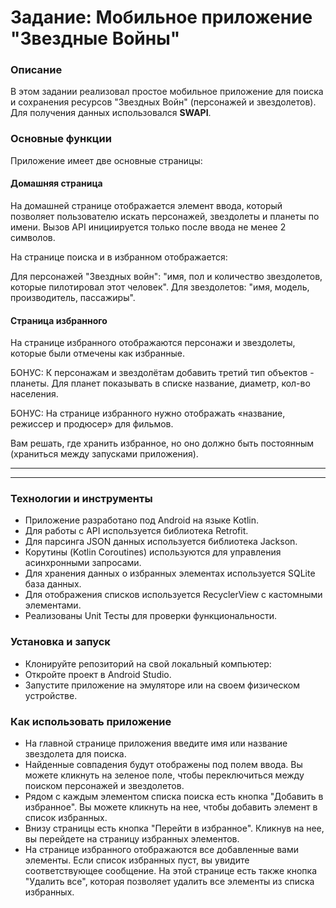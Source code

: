 # Задание: Мобильное приложение "Звездные Войны"
### Описание 

В этом задании реализовал простое мобильное приложение для поиска и сохранения ресурсов "Звездных Войн" (персонажей и звездолетов). Для получения данных использовался **SWAPI**.

### Основные функции 

Приложение имеет две основные страницы:

#### Домашняя страница
На домашней странице отображается элемент ввода, который позволяет пользователю искать персонажей, звездолеты и планеты по имени. Вызов API инициируется только после ввода не менее 2 символов.

На странице поиска и в избранном отображается:

Для персонажей "Звездных войн": "имя, пол и количество звездолетов, которые пилотировал этот человек".
Для звездолетов: "имя, модель, производитель, пассажиры".

#### Страница избранного

На странице избранного отображаются персонажи и звездолеты, которые были отмечены как избранные.


БОНУС: К персонажам и звездолётам добавить третий тип объектов - планеты. Для планет показывать в списке название, диаметр, кол-во населения.

БОНУС: На странице избранного нужно отображать «название, режиссер и продюсер» для фильмов.

Вам решать, где хранить избранное, но оно должно быть постоянным (храниться между запусками приложения).

---
---
### Технологии и инструменты

- Приложение разработано под Android на языке Kotlin.
- Для работы с API используется библиотека Retrofit.
- Для парсинга JSON данных используется библиотека Jackson.
- Корутины (Kotlin Coroutines) используются для управления асинхронными запросами.
- Для хранения данных о избранных элементах используется SQLite база данных.
- Для отображения списков используется RecyclerView с кастомными элементами.
- Реализованы Unit Тесты для проверки функциональности.

### Установка и запуск

- Клонируйте репозиторий на свой локальный компьютер:
- Откройте проект в Android Studio.
- Запустите приложение на эмуляторе или на своем физическом устройстве.

### Как использовать приложение

- На главной странице приложения введите имя или название звездолета для поиска.
- Найденные совпадения будут отображены под полем ввода. Вы можете кликнуть на зеленое поле, чтобы переключиться между поиском персонажей и звездолетов.
- Рядом с каждым элементом списка поиска есть кнопка "Добавить в избранное". Вы можете кликнуть на нее, чтобы добавить элемент в список избранных.
- Внизу страницы есть кнопка "Перейти в избранное". Кликнув на нее, вы перейдете на страницу избранных элементов.
- На странице избранного отображаются все добавленные вами элементы. Если список избранных пуст, вы увидите соответствующее сообщение. На этой странице есть также кнопка "Удалить все", которая позволяет удалить все элементы из списка избранных.
